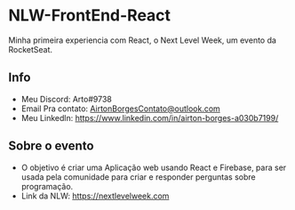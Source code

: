 # NLW-FrontEnd-React
Minha primeira experiencia com React, o Next Level Week, um evento da RocketSeat.

## Info
- Meu Discord: Arto#9738
- Email Pra contato: AirtonBorgesContato@outlook.com
- Meu Linkedln: https://www.linkedin.com/in/airton-borges-a030b7199/

## Sobre o evento
- O objetivo é criar uma Aplicação web usando React e Firebase, para ser usada pela comunidade para criar e responder perguntas sobre programação.
- Link da NLW: https://nextlevelweek.com